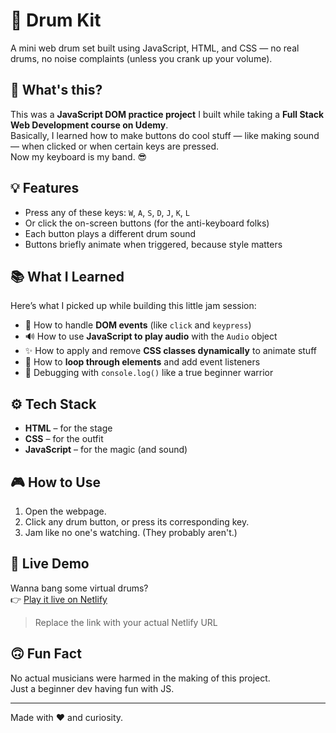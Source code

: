 # 🥁 Drum Kit

A mini web drum set built using JavaScript, HTML, and CSS — no real drums, no noise complaints (unless you crank up your volume).

## 🤔 What's this?

This was a **JavaScript DOM practice project** I built while taking a **Full Stack Web Development course on Udemy**.  
Basically, I learned how to make buttons do cool stuff — like making sound — when clicked or when certain keys are pressed.  
Now my keyboard is my band. 😎

## 💡 Features

- Press any of these keys: `W`, `A`, `S`, `D`, `J`, `K`, `L`
- Or click the on-screen buttons (for the anti-keyboard folks)
- Each button plays a different drum sound
- Buttons briefly animate when triggered, because style matters

## 📚 What I Learned

Here’s what I picked up while building this little jam session:

- 🎯 How to handle **DOM events** (like `click` and `keypress`)
- 🔊 How to use **JavaScript to play audio** with the `Audio` object
- ✨ How to apply and remove **CSS classes dynamically** to animate stuff
- 🔄 How to **loop through elements** and add event listeners
- 🧠 Debugging with `console.log()` like a true beginner warrior

## ⚙️ Tech Stack

- **HTML** – for the stage  
- **CSS** – for the outfit  
- **JavaScript** – for the magic (and sound)

## 🎮 How to Use

1. Open the webpage.
2. Click any drum button, or press its corresponding key.
3. Jam like no one's watching. (They probably aren't.)

## 🔗 Live Demo

Wanna bang some virtual drums?  
👉 [Play it live on Netlify](https://your-netlify-link.netlify.app)  
> Replace the link with your actual Netlify URL


## 🙃 Fun Fact

No actual musicians were harmed in the making of this project.  
Just a beginner dev having fun with JS.

---

Made with ❤️ and curiosity.

